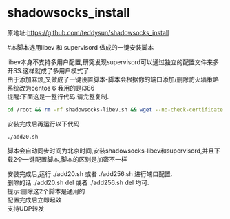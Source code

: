 # shadowsocks_install
原地址:https://github.com/teddysun/shadowsocks_install

#本脚本选用libev 和 supervisord 做成的一键安装脚本

libev本身不支持多用户配置,研究发现supervisord可以通过独立的配置文件来多开SS.这样就成了多用户模式了.<br>
由于添加麻烦,又做成了一键设置脚本-脚本会根据你的端口添加/删除防火墙策略<br>
系统改为centos 6 我用的是i386<br>
提醒:下面这是一整行代码.请完整复制.

```Bash
cd /root && rm -rf shadowsocks-libev.sh && wget --no-check-certificate https://raw.githubusercontent.com/wxliuxh/shadowsocks_install/master/shadowsocks-libev.sh && sh ./shadowsocks-libev.sh && rm -rf shadowsocks-libev.sh
```
安装完成后再运行以下代码
```
./add20.sh
```

脚本会自动同步时间为北京时间,安装shadowsocks-libev和supervisord,并且下载2个一键配置脚本,脚本的区别是加密不一样

安装完成后,运行 ./add20.sh 或者 ./add256.sh 进行端口配置.<br>删除的话 ./add20.sh del 或者 ./add256.sh del 均可.<br>提示:删除这2个脚本是通用的<br>
配置完成后立即起效<br>
支持UDP转发
